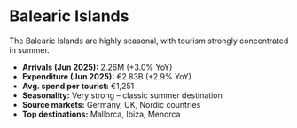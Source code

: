 # Balearic Islands

The Balearic Islands are highly seasonal, with tourism strongly concentrated in summer.  

- **Arrivals (Jun 2025):** 2.26M (+3.0% YoY)  
- **Expenditure (Jun 2025):** €2.83B (+2.9% YoY)  
- **Avg. spend per tourist:** €1,251  
- **Seasonality:** Very strong – classic summer destination  
- **Source markets:** Germany, UK, Nordic countries  
- **Top destinations:** Mallorca, Ibiza, Menorca  